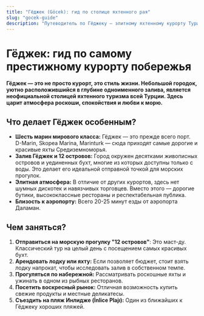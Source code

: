 ```yaml
---
title: "Гёджек (Göcek): гид по столице яхтенного рая"
slug: "gocek-guide"
description: "Путеводитель по Гёджеку — элитному яхтенному курорту Турции. Узнайте о маринах, знаменитых '12 островах', лучших ресторанах и атмосфере роскоши."
---
```


# Гёджек: гид по самому престижному курорту побережья

**Гёджек — это не просто курорт, это стиль жизни. Небольшой городок, уютно расположившийся в глубине одноименного залива, является неофициальной столицей яхтенного туризма всей Турции. Здесь царит атмосфера роскоши, спокойствия и любви к морю.**

## Что делает Гёджек особенным?

-   **Шесть марин мирового класса:** Гёджек — это прежде всего порт. D-Marin, Skopea Marina, Marinturk — сюда приходят самые дорогие и красивые яхты Средиземноморья.
-   **Залив Гёджек и 12 островов:** Город окружен десятками живописных островов и уединенных бухт, многие из которых доступны только с воды. Это делает его идеальной отправной точкой для морских прогулок.
-   **Элитная атмосфера:** В отличие от других курортов, здесь нет шумных дискотек и навязчивых торговцев. Вместо этого — дорогие бутики, высококлассные рестораны и респектабельная публика.
-   **Близость к аэропорту:** Всего 20-25 минут езды от аэропорта Даламан.

## Чем заняться?

1.  **Отправиться на морскую прогулку "12 островов"**: Это маст-ду. Классический тур на целый день с посещением самых красивых бухт.
2.  **Арендовать лодку или яхту:** Если позволяет бюджет, стоит взять лодку напрокат, чтобы исследовать залив в собственном темпе.
3.  **Прогуляться по набережной:** Рассматривать роскошные яхты и ужинать в одном из рыбных ресторанов.
4.  **Посетить воскресный рынок:** Отличная возможность купить свежие продукты и местные деликатесы.
5.  **Съездить на пляж Инлидже (İnlice Plajı):** Один из ближайших к Гёджеку хороших пляжей. 
